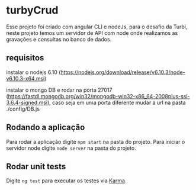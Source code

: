 # turbyCrud

Esse projeto foi criado com angular CLI e nodeJs, para o desafio da Turbi,
neste projeto temos um servidor de API com node onde realizamos as gravações e consultas no banco de dados.

## requisitos
instalar o nodejs 6.10 (https://nodejs.org/download/release/v6.10.3/node-v6.10.3-x64.msi)

instalar o mongo DB e rodar na porta 27017 (https://fastdl.mongodb.org/win32/mongodb-win32-x86_64-2008plus-ssl-3.6.4-signed.msi), caso seja em uma porta diferente mudar a url na pasta ./config/DB.js

## Rodando a aplicação

Para rodar a aplicação digite `npm start` na pasta do projeto.
Para iniciar o servidor node digite `node server` na pasta do projeto.

## Rodar unit tests

Digite `ng test` para executar os testes via [Karma](https://karma-runner.github.io).

